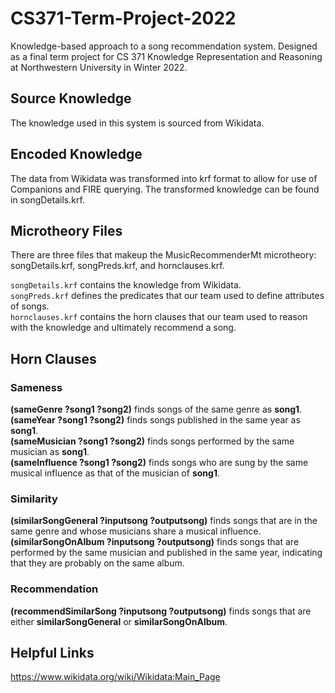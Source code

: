 # CS371-Term-Project-2022
Knowledge-based approach to a song recommendation system. Designed as a final term project for CS 371 Knowledge Representation and Reasoning at Northwestern University in Winter 2022. 

## Source Knowledge
The knowledge used in this system is sourced from Wikidata. 

## Encoded Knowledge
The data from Wikidata was transformed into krf format to allow for use of Companions and FIRE querying. The transformed knowledge can be found in songDetails.krf.

## Microtheory Files
There are three files that makeup the MusicRecommenderMt microtheory: songDetails.krf, songPreds.krf, and hornclauses.krf.

`songDetails.krf` contains the knowledge from Wikidata. <br />
`songPreds.krf` defines the predicates that our team used to define attributes of songs. <br />
`hornclauses.krf` contains the horn clauses that our team used to reason with the knowledge and ultimately recommend a song.

## Horn Clauses

### Sameness
**(sameGenre ?song1 ?song2)** finds songs of the same genre as **song1**. <br />
**(sameYear ?song1 ?song2)** finds songs published in the same year as **song1**. <br />
**(sameMusician ?song1 ?song2)** finds songs performed by the same musician as **song1**. <br />
**(sameInfluence ?song1 ?song2)** finds songs who are sung by the same musical influence as that of the musician of **song1**.

### Similarity
**(similarSongGeneral ?inputsong ?outputsong)** finds songs that are in the same genre and whose musicians share a musical influence.  <br />
**(similarSongOnAlbum ?inputsong ?outputsong)** finds songs that are performed by the same musician and published in the same year, indicating that they are probably on the same album.

### Recommendation
**(recommendSimilarSong ?inputsong ?outputsong)** finds songs that are either **similarSongGeneral** or **similarSongOnAlbum**. 

## Helpful Links
https://www.wikidata.org/wiki/Wikidata:Main_Page
